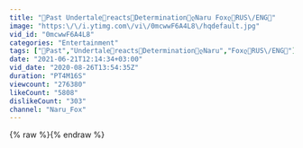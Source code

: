 ```yaml
---
title: "🌟Past Undertale🌿reacts🍉Determination🖤ლNaru Foxლ🦊RUS\/ENG🌸"
image: "https:\/\/i.ytimg.com\/vi\/0mcwwF6A4L8\/hqdefault.jpg"
vid_id: "0mcwwF6A4L8"
categories: "Entertainment"
tags: ["🌟Past","Undertale🌿reacts🍉Determination🖤ლNaru","Foxლ🦊RUS\/ENG🌸"]
date: "2021-06-21T12:14:34+03:00"
vid_date: "2020-08-26T13:54:35Z"
duration: "PT4M16S"
viewcount: "276380"
likeCount: "5808"
dislikeCount: "303"
channel: "Naru_Fox"
---
```

{% raw %}{% endraw %}
